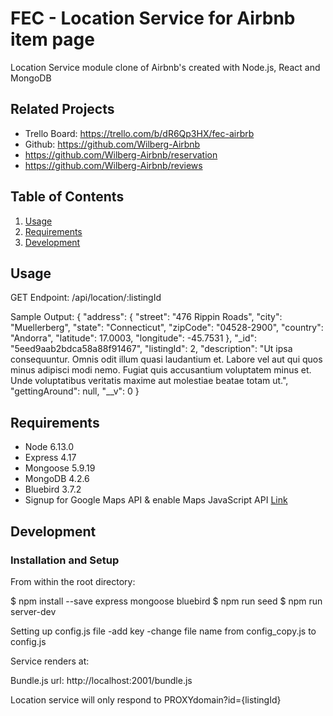 # FEC - Location Service for Airbnb item page

  Location Service module clone of Airbnb's created with Node.js, React and MongoDB

## Related Projects

  - Trello Board: https://trello.com/b/dR6Qp3HX/fec-airbrb
  - Github: https://github.com/Wilberg-Airbnb
  - https://github.com/Wilberg-Airbnb/reservation
  - https://github.com/Wilberg-Airbnb/reviews

## Table of Contents

1. [Usage](#Usage)
2. [Requirements](#requirements)
3. [Development](#development)

## Usage
  GET Endpoint: /api/location/:listingId

  Sample Output: {
        "address": {
            "street": "476 Rippin Roads",
            "city": "Muellerberg",
            "state": "Connecticut",
            "zipCode": "04528-2900",
            "country": "Andorra",
            "latitude": 17.0003,
            "longitude": -45.7531
        },
        "_id": "5eed9aab2bdca58a88f91467",
        "listingId": 2,
        "description": "Ut ipsa consequuntur. Omnis odit illum quasi laudantium et. Labore vel aut qui quos minus adipisci modi nemo. Fugiat quis accusantium voluptatem minus et. Unde voluptatibus veritatis maxime aut molestiae beatae totam ut.",
        "gettingAround": null,
        "__v": 0
    }

## Requirements

- Node 6.13.0
- Express 4.17
- Mongoose 5.9.19
- MongoDB 4.2.6
- Bluebird 3.7.2
- Signup for Google Maps API & enable Maps JavaScript API [Link](https://console.developers.google.com/apis/)

## Development

### Installation and Setup

From within the root directory:

$ npm install --save express mongoose bluebird
$ npm run seed 
$ npm run server-dev

Setting up config.js file
  -add key
  -change file name from config_copy.js to config.js

Service renders at:
    <div id="location"></div>
    <div id="about-modal"></div>
  
Bundle.js url: http://localhost:2001/bundle.js

Location service will only respond to PROXYdomain?id={listingId}



